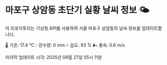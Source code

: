 
# 마포구 상암동 초단기 실황 날씨 정보 🌤️

이 리포지토리는 기상청 API를 사용하여 서울 마포구 상암동의 날씨 정보를 업데이트합니다. 

🌡️ 기온: 17.4 ℃
💧 강수량: 0 mm
💦 습도: 93 %
🌬️ 풍속: 0.6 m/s

마지막 업데이트 시각: 2025년 09월 27일 05시 11분    
